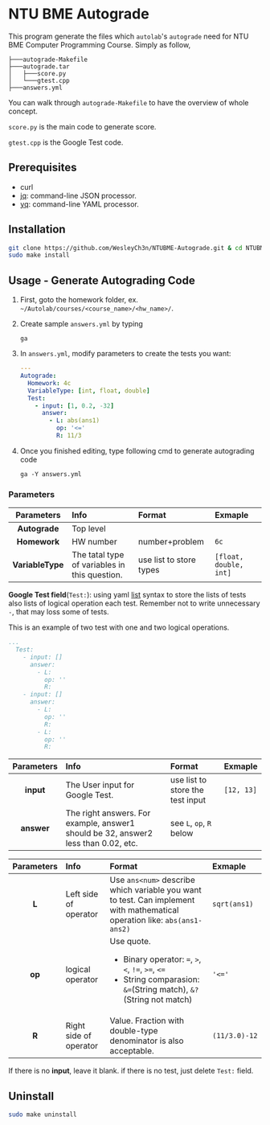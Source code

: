 # NTU BME Autograde
This program generate the files which `autolab`'s `autograde` need for NTU BME Computer Programming Course. Simply as follow,
```
├───autograde-Makefile
├───autograde.tar
│   ├───score.py
│   └───gtest.cpp
├───answers.yml
```

You can walk through `autograde-Makefile` to have the overview of whole concept.

`score.py` is the main code to generate score.

`gtest.cpp` is the Google Test code.


## Prerequisites
- curl
- [jq](https://stedolan.github.io/jq/): command-line JSON processor.
- [yq](https://mikefarah.gitbook.io/yq/): command-line YAML processor.

## Installation
```bash
git clone https://github.com/WesleyCh3n/NTUBME-Autograde.git & cd NTUBME-Autograde
sudo make install
```

## Usage - Generate Autograding Code
1. First, goto the homework folder, ex. `~/Autolab/courses/<course_name>/<hw_name>/`.

2. Create sample `answers.yml` by typing

    ```
    ga
    ```

3. In `answers.yml`, modify parameters to create the tests you want:

    ```yml
    ---
    Autograde:
      Homework: 4c
      VariableType: [int, float, double]
      Test:
        - input: [1, 0.2, -32]
          answer:
            - L: abs(ans1)
              op: '<='
              R: 11/3
    ```

4. Once you finished editing, type following cmd to generate autograding code

    ```
    ga -Y answers.yml
    ```

### Parameters
|   Parameters   |                     Info                    |         Format        |        Exmaple       |
|     :----:     |                     :--                     |          :--          |          :--         |
|  **Autograde** |                  Top level                  |                       |                      |
|  **Homework**  |                  HW number                  |     number+problem    |         `6c`         |
|**VariableType**|The tatal type of variables in this question.|use list to store types|`[float, double, int]`|

**Google Test field**(`Test:`): using yaml [list](https://docs.ansible.com/ansible/latest/reference_appendices/YAMLSyntax.html) syntax to store the lists of tests also lists of logical operation each test. Remember not to write unnecessary `-`, that may loss some of tests.

This is an example of two test with one and two logical operations.
```yml
...
  Test:
    - input: []
      answer:
        - L:
          op: ''
          R:
    - input: []
      answer:
        - L:
          op: ''
          R:
        - L:
          op: ''
          R:
```

|Parameters|Info                                                                              |Format                          |Exmaple   |
|:----:    |:--                                                                               |:--                             |:--       |
|**input** |The User input for Google Test.                                                   |use list to store the test input|`[12, 13]`|
|**answer**|The right answers. For example, answer1 should be 32, answer2 less than 0.02, etc.|see `L`, `op`, `R` below        |          |

<!-- |**answer**|       The right answers.      |First charactor is which variable, 2nd is logical operator, 3rd is the value. Format is same as **INPUTS**. Fraction with double-type denominator is also acceptable. For example `2=11/3.0`|`1=30,2>89;1!=98,2<=40`| -->

|Parameters|Info                  |Format                                                                                                                                             |Exmaple      |
|:----:    |:--                   |:--                                                                                                                                                |:--          |
|**L**     |Left side of operator |Use `ans<num>` describe which variable you want to test. Can implement with mathematical operation like: `abs(ans1-ans2)`                          |`sqrt(ans1)` |
|**op**    |logical operator      |Use quote.<ul><li>Binary operator: `=`, `>`, `<`, `!=`, `>=`, `<=`</li><li>String comparasion: `&=`(String match), `&?`(String not match)</li></ul>|`'<='`       |
|**R**     |Right side of operator|Value. Fraction with double-type denominator is also acceptable.                                                                                   |`(11/3.0)-12`|

If there is no **input**, leave it blank. if there is no test, just delete `Test:` field.


## Uninstall
```bash
sudo make uninstall
```
